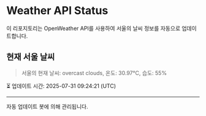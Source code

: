 
# Weather API Status

이 리포지토리는 OpenWeather API를 사용하여 서울의 날씨 정보를 자동으로 업데이트합니다.

## 현재 서울 날씨
> 서울의 현재 날씨: overcast clouds, 온도: 30.97°C, 습도: 55%

⏳ 업데이트 시간: 2025-07-31 09:24:21 (UTC)

---
자동 업데이트 봇에 의해 관리됩니다.
